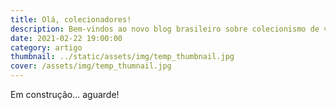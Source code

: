 ```yaml
---
title: Olá, colecionadores!
description: Bem-vindos ao novo blog brasileiro sobre colecionismo de videogames.
date: 2021-02-22 19:00:00
category: artigo
thumbnail: ../static/assets/img/temp_thumbnail.jpg
cover: /assets/img/temp_thumnail.jpg
---
```


Em construção... aguarde!